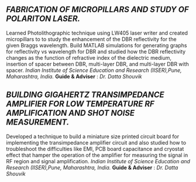 ## _FABRICATION OF MICROPILLARS AND STUDY OF POLARITON LASER._
Learned Photolithographic technique using LW405 laser writer and created micropillars to to study the
	enhancement of the DBR reflectivity for the given Braggs wavelength. Build MATLAB simulations for generating graphs for reflectivity vs wavelength for
	DBR and studied how the DBR reflectivity changes as the function of refractive index of the dielectric medium, insertion of spacer between DBR, multi-layer
	DBR, and multi-layer DBR with spacer. _Indian Institute of Science Education and Research (IISER),Pune, Maharashtra, India._ **Guide & Adviser** : _Dr. Datta Shouvik_
## _BUILDING GIGAHERTZ TRANSIMPEDANCE AMPLIFIER FOR LOW TEMPERATURE RF AMPLIFICATION AND SHOT NOISE MEASUREMENT._
  Developed a technique to build a
	miniature size printed circuit board for implementing the transimpedance amplifier circuit and also studied how to troubleshoot the difficulties like EMI, PCB
	board capacitance and cryostat effect that hamper the operation of the amplifier for measuring the signal in RF region and signal amplification. _Indian Institute of Science Education and Research (IISER),Pune, Maharashtra, India._ **Guide & Adviser** : _Dr. Datta Shouvik_

